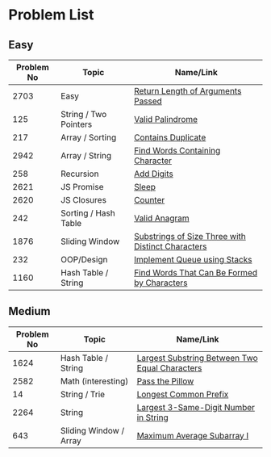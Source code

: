 # Problem List

## Easy

| Problem No | Topic                 | Name/Link                                                                                                                            |
| ---------- | --------------------- | ------------------------------------------------------------------------------------------------------------------------------------ |
| 2703       | Easy                  | [Return Length of Arguments Passed](https://leetcode.com/problems/return-length-of-arguments-passed)                                 |
| 125        | String / Two Pointers | [Valid Palindrome](https://leetcode.com/problems/valid-palindrome)                                                                   |
| 217        | Array / Sorting       | [Contains Duplicate](https://leetcode.com/problems/contains-duplicate)                                                               |
| 2942       | Array / String        | [Find Words Containing Character](https://leetcode.com/problems/find-words-containing-character)                                     |
| 258        | Recursion             | [Add Digits](https://leetcode.com/problems/add-digits)                                                                               |
| 2621       | JS Promise            | [Sleep](https://leetcode.com/problems/sleep)                                                                                         |
| 2620       | JS Closures           | [Counter](https://leetcode.com/problems/counter)                                                                                     |
| 242        | Sorting / Hash Table  | [Valid Anagram](https://leetcode.com/problems/valid-anagram)                                                                         |
| 1876       | Sliding Window        | [Substrings of Size Three with Distinct Characters](https://leetcode.com/problems/substrings-of-size-three-with-distinct-characters) |
| 232        | OOP/Design            | [Implement Queue using Stacks](https://leetcode.com/problems/implement-queue-using-stacks)                                           |
| 1160       | Hash Table / String   | [Find Words That Can Be Formed by Characters](https://leetcode.com/problems/find-words-that-can-be-formed-by-characters)             |

## Medium

| Problem No | Topic                  | Name/Link                                                                                                                      |
| ---------- | ---------------------- | ------------------------------------------------------------------------------------------------------------------------------ |
| 1624       | Hash Table / String    | [Largest Substring Between Two Equal Characters](https://leetcode.com/problems/largest-substring-between-two-equal-characters) |
| 2582       | Math (interesting)     | [Pass the Pillow](https://leetcode.com/problems/pass-the-pillow)                                                               |
| 14         | String / Trie          | [Longest Common Prefix](https://leetcode.com/problems/longest-common-prefix)                                                   |
| 2264       | String                 | [Largest 3-Same-Digit Number in String](https://leetcode.com/problems/largest-3-same-digit-number-in-string)                   |
| 643        | Sliding Window / Array | [Maximum Average Subarray I](https://leetcode.com/problems/maximum-average-subarray-i)                                         |
